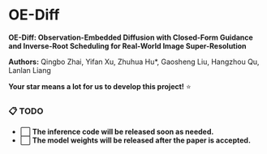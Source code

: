 # OE-Diff

**OE-Diff: Observation-Embedded Diffusion with Closed-Form Guidance and Inverse-Root Scheduling for Real-World Image Super-Resolution**

**Authors:** Qingbo Zhai, Yifan Xu, Zhuhua Hu*, Gaosheng Liu, Hangzhou Qu, Lanlan Liang

**Your star means a lot for us to develop this project!** :star:

### 📋 TODO

* ⬜ **The inference code will be released soon as needed.**
* ⬜ **The model weights will be released after the paper is accepted.**

